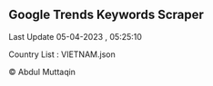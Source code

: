 

## Google Trends Keywords Scraper 
 
Last Update 05-04-2023 , 05:25:10

Country List :
VIETNAM.json



© Abdul Muttaqin 
